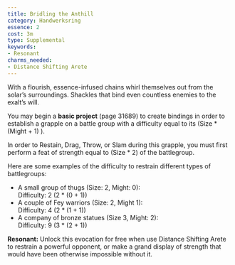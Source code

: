 ```yaml
---
title: Bridling the Anthill
category: Handwerksring
essence: 2
cost: 3m
type: Supplemental
keywords:
- Resonant
charms_needed:
- Distance Shifting Arete
---
```


With a flourish, essence-infused chains whirl themselves out from the solar’s surroundings. Shackles that bind even countless enemies to the exalt’s will.

You may begin a **basic project** (page 31689) to create bindings in order to establish a grapple on a battle group with a difficulty equal to its
(Size * (Might + 1) ).

In order to Restain, Drag, Throw, or Slam during this grapple, you must first perform a feat of strength equal to (Size * 2) of the battlegroup.

Here are some examples of the difficulty to restrain different types of battlegroups:

* A small group of thugs (Size: 2, Might: 0): <br/>
    Difficulty: 2 (2 * (0 + 1))
* A couple of Fey warriors (Size: 2, Might 1): <br/>
  Difficulty: 4 (2 * (1 + 1))
* A company of bronze statues (Size 3, Might: 2): <br/>
  Difficulty: 9 (3 * (2 + 1))

**Resonant:** Unlock this evocation for free when use Distance Shifting Arete to restrain a powerful opponent, or make a grand display of strength that would have been otherwise impossible without it.
